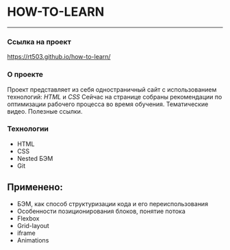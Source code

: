# **HOW-TO-LEARN**
---
###  Ссылка на проект
https://rt503.github.io/how-to-learn/

### О проекте
Проект представляет из себя одностраничный сайт с использованием технологий: *HTML* и *CSS*
Сейчас на странице собраны рекомендации по оптимизации рабочего процесса во время обучения. Тематические видео. Полезные ссылки.
### Технологии
* HTML
* CSS
* Nested БЭМ
* Git 

## Применено:
* БЭМ, как способ структуризации кода и его переиспользования
* Особенности позиционирования блоков, понятие потока
* Flexbox 
* Grid-layout
* iframe
* Animations
